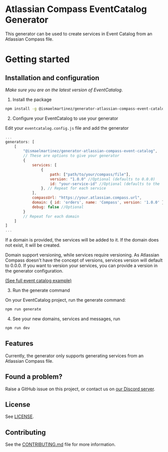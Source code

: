 # Atlassian Compass EventCatalog Generator

This generator can be used to create services in Event Catalog from an Atlassian Compass file.

# Getting started

## Installation and configuration

_Make sure you are on the latest version of EventCatalog_.

1. Install the package

```sh
npm install -g @ismaelmartinez/generator-atlassian-compass-event-catalog
```

2. Configure your EventCatalog to use your generator

Edit your `eventcatalog.config.js` file and add the generator

```js
...
generators: [
    [
        "@ismaelmartinez/generator-atlassian-compass-event-catalog",
        // These are options to give your generator
        {
            services: [
                { 
                    path: ["path/to/your/compass/file"], 
                    version: "1.0.0" //Optional (defaults to 0.0.0)
                    id: "your-service-id" //Optional (defaults to the `name` in the compass file)
                }, // Repeat for each service
            ],
            compassUrl: "https://your.atlassian.compass.url",
            domain: { id: 'orders', name: 'Compass', version: '1.0.0' }, //Optional
            debug: false //Optional
        }
        // Repeat for each domain
    ]
]
...
```

If a domain is provided, the services will be added to it. If the domain does not exist, it will be created.

Domain support versioning, while services require versioning. As Atlassian Compass doesn't have the concept of versions, services version will default to 0.0.0. If you want to version your services, you can provide a version in the generator configuration.

[(See full event catalog example)](examples/eventcatalog.config.js)

3. Run the generate command

On your EventCatalog project, run the generate command:

```sh
npm run generate
```

4. See your new domains, services and messages, run

```sh
npm run dev
```

## Features

Currently, the generator only supports generating services from an Atlassian Compass file.

## Found a problem?

Raise a GitHub issue on this project, or contact us on [our Discord server](https://discord.gg/3rjaZMmrAm).

## License

See [LICENSE](LICENSE).

## Contributing

See the [CONTRIBUTING.md](CONTRIBUTING.md) file for more information.